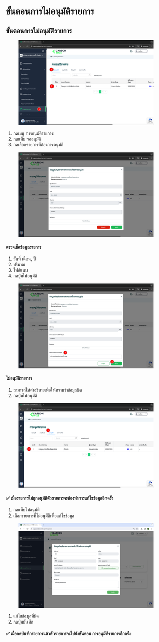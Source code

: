 # ขั้นตอนการไม่อนุมัติรายการ

## **ขั้นตอนการไม่อนุมัติรายการ**

<figure><img src="../../.gitbook/assets/image (3) (1) (1) (1) (2) (1).png" alt=""><figcaption></figcaption></figure>

1. กดเมนู การอนุมัติรายการ
2. กดแท็บ รออนุมัติ
3. กดเลือกรายการที่ต้องการอนุมัติ



<figure><img src="../../.gitbook/assets/image (4) (1) (1) (1) (2).png" alt=""><figcaption></figcaption></figure>

#### ตรวจเช็คข้อมูลรายการ

1. วันที่ เดือน, ปี
2. ปริมาณ
3. ไฟล์แนบ
4. กดปุ่มไม่อนุมัติ



<figure><img src="../../.gitbook/assets/image (5) (1) (1) (2).png" alt=""><figcaption></figcaption></figure>

#### ไม่อนุมัติรายการ

1. สามารถใส่คำอธิบายเพื่อให้ทราบว่าข้อมูลผิด
2. กดปุ่มไม่อนุมัติ



<figure><img src="../../.gitbook/assets/image (6) (1) (1).png" alt=""><figcaption></figcaption></figure>

#### ✅ เมื่อรายการไม่ถูกอนุมัติตัวรายการจะต้องทำการแก้ไขข้อมูลอีกครั้ง

1. กดแท็บไม่อนุมัติ
2. เลือกรายการที่ไม่อนุมัติเพื่อแก้ไขข้อมูล



<figure><img src="../../.gitbook/assets/Screenshot 2566-11-01 at 17.18.50.png" alt=""><figcaption></figcaption></figure>

1. แก้ไขข้อมูลที่ผิด
2. กดปุ่มบันทึก

#### ✅ เมื่อกดบันทึกรายการแล้วตัวรายการจะไปยังขั้นตอน การอนุมัติรายการอีกครั้ง
